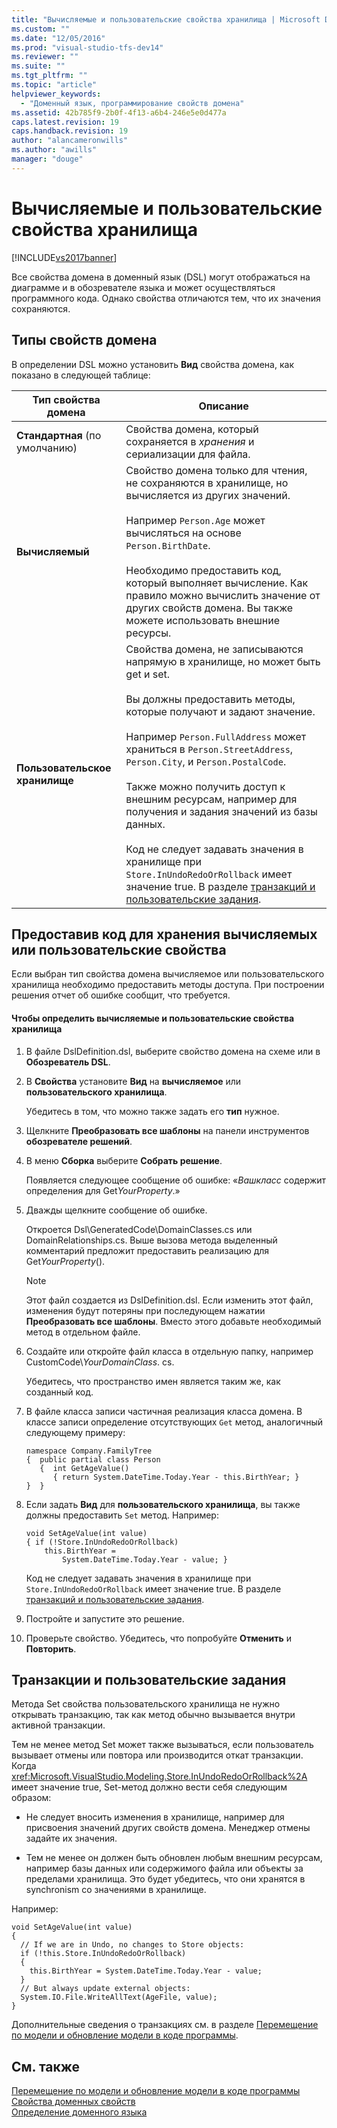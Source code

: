 ```yaml
---
title: "Вычисляемые и пользовательские свойства хранилища | Microsoft Docs"
ms.custom: ""
ms.date: "12/05/2016"
ms.prod: "visual-studio-tfs-dev14"
ms.reviewer: ""
ms.suite: ""
ms.tgt_pltfrm: ""
ms.topic: "article"
helpviewer_keywords: 
  - "Доменный язык, программирование свойств домена"
ms.assetid: 42b785f9-2b0f-4f13-a6b4-246e5e0d477a
caps.latest.revision: 19
caps.handback.revision: 19
author: "alancameronwills"
ms.author: "awills"
manager: "douge"
---
```

# Вычисляемые и пользовательские свойства хранилища
[!INCLUDE[vs2017banner](../code-quality/includes/vs2017banner.md)]

Все свойства домена в доменный язык \(DSL\) могут отображаться на диаграмме и в обозревателе языка и может осуществляться программного кода. Однако свойства отличаются тем, что их значения сохраняются.  
  
## Типы свойств домена  
 В определении DSL можно установить **Вид** свойства домена, как показано в следующей таблице:  
  
|Тип свойства домена|Описание|  
|-------------------------|--------------|  
|**Стандартная** \(по умолчанию\)|Свойства домена, который сохраняется в *хранения* и сериализации для файла.|  
|**Вычисляемый**|Свойство домена только для чтения, не сохраняются в хранилище, но вычисляется из других значений.<br /><br /> Например `Person.Age` может вычисляться на основе `Person.BirthDate`.<br /><br /> Необходимо предоставить код, который выполняет вычисление. Как правило можно вычислить значение от других свойств домена. Вы также можете использовать внешние ресурсы.|  
|**Пользовательское хранилище**|Свойства домена, не записываются напрямую в хранилище, но может быть get и set.<br /><br /> Вы должны предоставить методы, которые получают и задают значение.<br /><br /> Например `Person.FullAddress` может храниться в `Person.StreetAddress`, `Person.City`, и `Person.PostalCode`.<br /><br /> Также можно получить доступ к внешним ресурсам, например для получения и задания значений из базы данных.<br /><br /> Код не следует задавать значения в хранилище при `Store.InUndoRedoOrRollback` имеет значение true. В разделе [транзакций и пользовательские задания](#setters).|  
  
## Предоставив код для хранения вычисляемых или пользовательские свойства  
 Если выбран тип свойства домена вычисляемое или пользовательского хранилища необходимо предоставить методы доступа. При построении решения отчет об ошибке сообщит, что требуется.  
  
#### Чтобы определить вычисляемые и пользовательские свойства хранилища  
  
1.  В файле DslDefinition.dsl, выберите свойство домена на схеме или в **Обозреватель DSL**.  
  
2.  В **Свойства** установите **Вид** на **вычисляемое** или **пользовательского хранилища**.  
  
     Убедитесь в том, что можно также задать его **тип** нужное.  
  
3.  Щелкните **Преобразовать все шаблоны** на панели инструментов **обозревателе решений**.  
  
4.  В меню **Сборка** выберите **Собрать решение**.  
  
     Появляется следующее сообщение об ошибке: «*Вашкласс* содержит определения для Get*YourProperty*.»  
  
5.  Дважды щелкните сообщение об ошибке.  
  
     Откроется Dsl\\GeneratedCode\\DomainClasses.cs или DomainRelationships.cs. Выше вызова метода выделенный комментарий предложит предоставить реализацию для Get*YourProperty*\(\).  
  
    > [!NOTE]
    >  Этот файл создается из DslDefinition.dsl. Если изменить этот файл, изменения будут потеряны при последующем нажатии **Преобразовать все шаблоны**. Вместо этого добавьте необходимый метод в отдельном файле.  
  
6.  Создайте или откройте файл класса в отдельную папку, например CustomCode\\*YourDomainClass*. cs.  
  
     Убедитесь, что пространство имен является таким же, как созданный код.  
  
7.  В файле класса записи частичная реализация класса домена. В классе записи определение отсутствующих `Get` метод, аналогичный следующему примеру:  
  
    ```  
    namespace Company.FamilyTree  
    {  public partial class Person  
       {  int GetAgeValue()  
          { return System.DateTime.Today.Year - this.BirthYear; }  
    }  }  
    ```  
  
8.  Если задать **Вид** для **пользовательского хранилища**, вы также должны предоставить `Set` метод. Например:  
  
    ```  
    void SetAgeValue(int value)  
    { if (!Store.InUndoRedoOrRollback)  
        this.BirthYear =   
            System.DateTime.Today.Year - value; }  
    ```  
  
     Код не следует задавать значения в хранилище при `Store.InUndoRedoOrRollback` имеет значение true. В разделе [транзакций и пользовательские задания](#setters).  
  
9. Постройте и запустите это решение.  
  
10. Проверьте свойство. Убедитесь, что попробуйте **Отменить** и **Повторить**.  
  
##  <a name="setters"></a> Транзакции и пользовательские задания  
 Метода Set свойства пользовательского хранилища не нужно открывать транзакцию, так как метод обычно вызывается внутри активной транзакции.  
  
 Тем не менее метод Set может также вызываться, если пользователь вызывает отмены или повтора или производится откат транзакции. Когда <xref:Microsoft.VisualStudio.Modeling.Store.InUndoRedoOrRollback%2A> имеет значение true, Set\-метод должно вести себя следующим образом:  
  
-   Не следует вносить изменения в хранилище, например для присвоения значений других свойств домена. Менеджер отмены задайте их значения.  
  
-   Тем не менее он должен быть обновлен любым внешним ресурсам, например базы данных или содержимого файла или объекты за пределами хранилища. Это будет убедитесь, что они хранятся в synchronism со значениями в хранилище.  
  
 Например:  
  
```  
void SetAgeValue(int value)  
{   
  // If we are in Undo, no changes to Store objects:  
  if (!this.Store.InUndoRedoOrRollback)  
  {   
    this.BirthYear = System.DateTime.Today.Year - value;   
  }  
  // But always update external objects:  
  System.IO.File.WriteAllText(AgeFile, value);  
}  
```  
  
 Дополнительные сведения о транзакциях см. в разделе [Перемещение по модели и обновление модели в коде программы](../modeling/navigating-and-updating-a-model-in-program-code.md).  
  
## См. также  
 [Перемещение по модели и обновление модели в коде программы](../modeling/navigating-and-updating-a-model-in-program-code.md)   
 [Свойства доменных свойств](../modeling/properties-of-domain-properties.md)   
 [Определение доменного языка](../modeling/how-to-define-a-domain-specific-language.md)